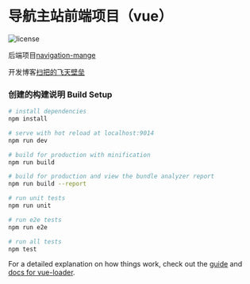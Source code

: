 导航主站前端项目（vue）
=========================

![license](https://img.shields.io/badge/license-MPL--2.0-blue.svg)

后端项目[navigation-mange](https://github.com/startoffly/navigation-mange)

开发博客[扫把的飞天壁垒](http://blog.xinmove.com)



### 创建的构建说明 Build Setup

``` bash
# install dependencies
npm install

# serve with hot reload at localhost:9014
npm run dev

# build for production with minification
npm run build

# build for production and view the bundle analyzer report
npm run build --report

# run unit tests
npm run unit

# run e2e tests
npm run e2e

# run all tests
npm test
```

For a detailed explanation on how things work, check out the [guide](http://vuejs-templates.github.io/webpack/) and [docs for vue-loader](http://vuejs.github.io/vue-loader).

